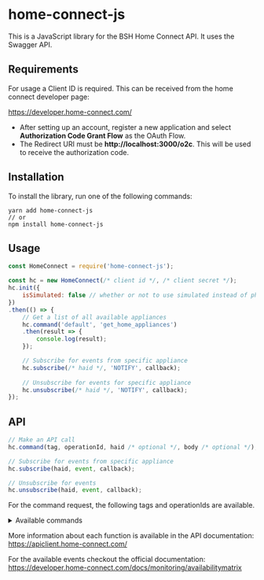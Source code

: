 # home-connect-js

This is a JavaScript library for the BSH Home Connect API. It uses the Swagger API.

## Requirements
For usage a Client ID is required. This can be received from the home connect developer page:

https://developer.home-connect.com/

* After setting up an account, register a new application and select **Authorization Code Grant Flow** as the OAuth Flow.
* The Redirect URI must be **http://localhost:3000/o2c**. This will be used to receive the authorization code.

## Installation
To install the library, run one of the following commands:
```
yarn add home-connect-js
// or
npm install home-connect-js
```

## Usage
```js
const HomeConnect = require('home-connect-js');

const hc = new HomeConnect(/* client id */, /* client secret */);
hc.init({
    isSimulated: false // whether or not to use simulated instead of physical devices (for testing)
})
.then(() => {
    // Get a list of all available appliances
    hc.command('default', 'get_home_appliances')
    .then(result => {
        console.log(result);
    });

    // Subscribe for events from specific appliance
    hc.subscribe(/* haid */, 'NOTIFY', callback);
    
    // Unsubscribe for events for specific appliance
    hc.unsubscribe(/* haid */, 'NOTIFY', callback);
});
```

## API
```js
// Make an API call
hc.command(tag, operationId, haid /* optional */, body /* optional */);

// Subscribe for events from specific appliance
hc.subscribe(haid, event, callback);

// Unsubscribe for events
hc.unsubscribe(haid, event, callback);
```
For the command request, the following tags and operationIds are available.
<details><summary>Available commands</summary>
<p>

```
{ default:
   { get_home_appliances: [Function],
     get_specific_appliance: [Function] },
  programs:
   { get_active_program: [Function],
     start_program: [Function],
     stop_program: [Function],
     get_active_program_options: [Function],
     set_active_program_options: [Function],
     get_active_program_option: [Function],
     set_active_program_option: [Function],
     get_selected_program: [Function],
     set_selected_program: [Function],
     get_selected_program_options: [Function],
     set_selected_program_options: [Function],
     get_selected_program_option: [Function],
     set_selected_program_option: [Function],
     get_available_programs: [Function],
     get_available_program: [Function] },
  images: { get_images: [Function], get_image: [Function] },
  settings:
   { get_settings: [Function],
     get_setting: [Function],
     set_setting: [Function] },
  status_events:
   { get_status: [Function],
     get_status_value: [Function] }
}
```

</p>
</details>

More information about each function is available in the API documentation: https://apiclient.home-connect.com/

For the available events checkout the official documentation: https://developer.home-connect.com/docs/monitoring/availabilitymatrix
